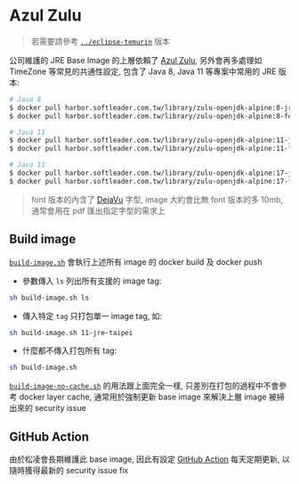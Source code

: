 # Azul Zulu

> 若需要請參考 [`../eclipse-temurin`](../eclipse-temurin) 版本

公司維護的 JRE Base Image 的上層依賴了 [Azul Zulu](https://www.azul.com/products/zulu-enterprise/jdk-comparison-matrix/), 另外會再多處理如 TimeZone 等常見的共通性設定, 包含了 Java 8, Java 11 等專案中常用的 JRE 版本:

```sh
# Java 8
$ docker pull harbor.softleader.com.tw/library/zulu-openjdk-alpine:8-jre-taipei
$ docker pull harbor.softleader.com.tw/library/zulu-openjdk-alpine:8-font-jre-taipei

# Java 11
$ docker pull harbor.softleader.com.tw/library/zulu-openjdk-alpine:11-jre-taipei
$ docker pull harbor.softleader.com.tw/library/zulu-openjdk-alpine:11-font-jre-taipei

# Java 11
$ docker pull harbor.softleader.com.tw/library/zulu-openjdk-alpine:17-jre-taipei
$ docker pull harbor.softleader.com.tw/library/zulu-openjdk-alpine:17-font-jre-taipei
```

> font 版本的內含了 [DejaVu](https://dejavu-fonts.github.io/) 字型, image 大約會比無 font 版本的多 10mb, 通常會用在 pdf 匯出指定字型的需求上

## Build image

[`build-image.sh`](./build-image.sh) 會執行上述所有 image 的 docker build 及 docker push

- 參數傳入 `ls` 列出所有支援的 image tag:

```sh
sh build-image.sh ls
```

- 傳入特定 `tag` 只打包單一 image tag, 如:

```sh
sh build-image.sh 11-jre-taipei
```

- 什麼都不傳入打包所有 tag:

```sh
sh build-image.sh
```

[`build-image-no-cache.sh`](./build-image-no-cache.sh) 的用法跟上面完全一樣, 只差別在打包的過程中不會參考 docker layer cache, 通常用於強制更新 base image 來解決上層 image 被掃出來的 security issue

## GitHub Action

由於松凌會長期維護此 base image, 因此有設定 [GitHub Action](../.github/workflows/azul-zulu.yml) 每天定期更新, 以隨時獲得最新的 security issue fix
